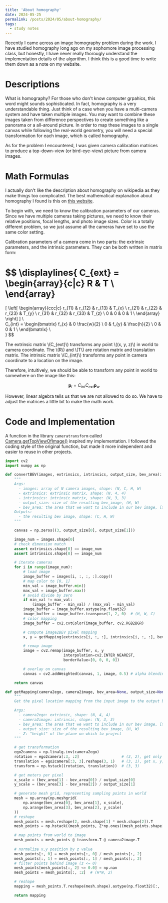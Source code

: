 ```yaml
---
title: 'About homography'
date: 2024-05-25
permalink: /posts/2024/05/about-homography/
tags:
  - study notes
---
```


Recently I came across an image homography problem during the work. I have studied homography long ago on my sophomore image processing class, but honestly, I have never really thorougly understand the implementation details of the algorithm. I think this is a good time to write them down as a note on my website.

Descriptions
======

What is homography? For those who don't know computer grpahics, this word might sounds sophisticated. In fact, homography is a very understandable thing. Just think of a case when you have a multi-camera system and have taken multiple images. You may want to combine these images taken from difference perspectives to create something like a panorama or a all-around picture. In order to map these images to a single canvas while following the real-world geometry, you will need a special transformation for each image, which is called homography. 

As for the problem I encountered, I was given camera calibration matrices to produce a top-down-view (or bird-eye-view) picture from camera images. 

Math Formulas
======

I actually don't like the description about homography on wikipedia as they make things too complicated. The best mathematical explanation about homography I found is this on [this website](https://towardsdatascience.com/estimating-a-homography-matrix-522c70ec4b2c).

To begin with, we need to know the calibration parameters of our cameras. Since we have multiple cameras taking pictures, we need to know their relative positions, focal lengths, and photo image sizes. Color is a totally different problem, so we just assume all the cameras have set to use the same color setting. 

Calibration parameters of a camera come in two parts: the extrinsic parameters, and the intrinsic parameters. They can be both written in matrix form:

$$
\displaylines{
  C_{ext} = 
  \begin{array}{c|c}
    R & T \\
  \end{array} 
  = 
  \[
    \left[
      \begin{array}{ccc|c}
        r_{11} & r_{12} & r_{13} & T_{x} \\
        r_{21} & r_{22} & r_{23} & T_{y} \\
        r_{31} & r_{32} & r_{33} & T_{z} \\
        0 & 0 & 0 & 1 \\
      \end{array}
    \right]
  \] \\\
  C_{int} = 
  \begin{bmatrix}
    f_{x} & 0 \frac{w}{2} \\
    0 & f_{y} & \frac{h}{2} \\
    0 & 0 & 1 \\
  \end{bmatrix} \\\
}
$$

The extrinsic matrix \\(C_{ext}\\) transforms any point \\((x, y, z)\\) in world to camera coordinate. The \\(R\\) and \\(T\\) are rotation matrix and translation matrix. The intrinsic matrix \\(C_{int}\\) transforms any point in camera coordinate to a location on the image. 

Therefore, intuitively, we should be able to transform any point in world to somewhere on the image like this:
 
$$
\textbf{p}_{i} = C_{int} C_{ext} \textbf{p}_{w}
$$

However, linear algebra tells us that we are not allowed to do so. We have to adjust the matrices a little bit to make the math work.



Code and Implementation
======

A function in the library `cameratransform` called [Camera.getTopViewOfImage()](https://cameratransform.readthedocs.io/en/stable/_modules/cameratransform/camera.html#Camera.getTopViewOfImage) inspired my implementation. I followed the coding style of the original function, but made it more independent and easier to reuse in other projects.

```python
import cv2
import numpy as np

def convertBEV(images, extrinsics, intrinsics, output_size, bev_area):
    """
    Args:
      - images: array of N camera images, shape: (N, C, H, W)
      - extrinsics: extrinsic matrix, shape: (N, 4, 4)
      - intrinsics: intrinsic matrix, shape: (N, 3, 3)
      - output_size: size of the resulting bev_image, (H, W)
      - bev_area: the area that we want to include in our bev image, [x_min, x_max, y_min, y_max], in meters
    Outputs:
      - the resulting bev image, shape: (C, H, W)
    """

    canvas = np.zeros((3, output_size[0], output_size[1]))

    image_num = images.shape[0]
    # check dimension match
    assert extrinsics.shape[0] == image_num
    assert intrinsics.shape[0] == image_num

    # iterate cameras
    for i in range(image_num):
        # load image
        image_buffer = images[i, :, :, :].copy()
        # map color to [0, 1]
        min_val = image_buffer.min()
        max_val = image_buffer.max()
        # avoid divide by zero
        if min_val != max_val:
            (image_buffer - min_val) / (max_val - min_val)
        image_buffer = image_buffer.astype(np.float32)
        image_buffer = image_buffer.transpose(1, 2, 0)  # (H, W, C)
        # color mapping
        image_buffer = cv2.cvtColor(image_buffer, cv2.RGB2BGR)

        # compute image2BEV pixel mapping
        x, y = getMapping(extrinsics[i, :, :], intrinsics[i, :, :], bev_area, output_size)

        # remap image
        image = cv2.remap(image_buffer, x, y
                          interpolation=cv2.INTER_NEAREST,
                          borderValue=[0, 0, 0, 0])

        # overlay on canvas
        canvas = cv2.addWeighted(canvas, 1, image, 0.5) # alpha blending

    return canvas

def getMapping(camera2ego, camera2image, bev_area=None, output_size=None, Z=0):
    """
    Get the pixel location mapping from the input image to the output bev image.

    Args:
      - camera2ego: extrinsic, shape: (N, 4, 4)
      - camera2image: intrinsic, shape: (N, 3, 3)
      - bev_area: the area that we want to include in our bev image, [x_min, x_max, y_min, y_max], in meters
      - output_size: size of the resulting bev_image, (H, W)
      - Z: "height" of the plane on which to project
    """

    # get transformation
    ego2camera = np.linalg.inv(camera2ego)
    rotation = ego2camera[:3, :2]                   # (3, 2), get only x, y
    translation = ego2camera[:3, 3].reshape(3, 1)   # (3, 1), get x, y, z
    transform = np.hstack((rotation, translation))  # (3, 3)

    # get meters per pixel
    x_scale = (bev_area[1] - bev_area[0]) / output_size[0]
    y_scale = (bev_area[3] - bev_area[2]) / output_size[1]

    # generate mesh grid, representing sampling points in world
    mesh = np.array(np.meshgrid(
        np.arange(bev_area[0], bev_area[1], x_scale),
        np.arange(bev_area[3], bev_area[2], y_scale)
    ))
    # reshape
    mesh_points = mesh.reshape(2, mesh.shape[1] * mesh.shape[2]).T                # (H*W, 2)
    mesh_points = np.hstack((mesh_points, Z*np.ones((mesh_points.shape[0], 1))))  # (H*W, 3)

    # map points from world to image
    mesh_points = mesh_points @ transform.T @ camera2image.T
    
    # normalize x,y position by z value
    mesh_points[:, 0] = mesh_points[:, 0] / mesh_points[:, 2]
    mesh_points[:, 1] = mesh_points[:, 1] / mesh_points[:, 2]
    # filter points behind image (z <= 0)
    mesh_points[mesh_points[:, 2] <= 0.0] = np.nan
    mesh_points = mesh_points[:, :2]  # (H*W, 2)

    # reshape
    mapping = mesh_points.T.reshape(mesh.shape).astype(np.float32)[:, ::-1, :]  # (2, H, W)

    return mapping


```